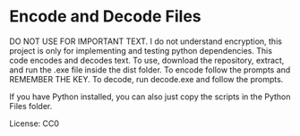 # Encode and Decode Files

DO NOT USE FOR IMPORTANT TEXT. I do not understand encryption, this project is only for implementing and testing python dependencies. This code encodes and decodes text. To use, download the repository, extract, and run the .exe file inside the dist folder. To encode follow the prompts and REMEMBER THE KEY. To decode, run decode.exe and follow the prompts. 

If you have Python installed, you can also just copy the scripts in the Python Files folder. 

License: CC0
